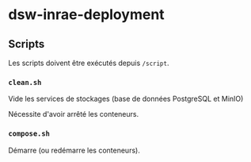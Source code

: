 # dsw-inrae-deployment

## Scripts

Les scripts doivent être exécutés depuis ``/script``.

### ``clean.sh``

Vide les services de stockages (base de données PostgreSQL et MinIO)

Nécessite d'avoir arrêté les conteneurs.

### ``compose.sh``

Démarre (ou redémarre les conteneurs).